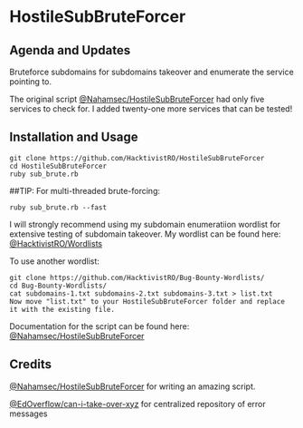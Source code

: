 # HostileSubBruteForcer

Agenda and Updates
----------
Bruteforce subdomains for subdomains takeover and enumerate the service pointing to. 

The original script [@Nahamsec/HostileSubBruteForcer](https://github.com/nahamsec/HostileSubBruteforcer) had only five services to check for. I added twenty-one more services that can be tested!

Installation and Usage
----------
    
    git clone https://github.com/HacktivistRO/HostileSubBruteForcer
    cd HostileSubBruteForcer
    ruby sub_brute.rb
    
##TIP: For multi-threaded brute-forcing:
    
    ruby sub_brute.rb --fast 
    
I will strongly recommend using my subdomain enumeratiion wordlist for extensive testing of subdomain takeover. My wordlist can be found here: [@HacktivistRO/Wordlists](https://github.com/HacktivistRO/Bug-Bounty-Wordlists)

To use another wordlist:
    
    git clone https://github.com/HacktivistRO/Bug-Bounty-Wordlists/
    cd Bug-Bounty-Wordlists/
    cat subdomains-1.txt subdomains-2.txt subdomains-3.txt > list.txt
    Now move "list.txt" to your HostileSubBruteForcer folder and replace it with the existing file.
    
Documentation for the script can be found here: [@Nahamsec/HostileSubBruteForcer](https://github.com/nahamsec/HostileSubBruteforcer)

Credits
----------
[@Nahamsec/HostileSubBruteForcer](https://github.com/nahamsec/HostileSubBruteforcer) for writing an amazing script.

[@EdOverflow/can-i-take-over-xyz](https://github.com/EdOverflow/can-i-take-over-xyz) for centralized repository of error messages
